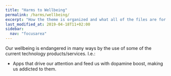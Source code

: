 ```yaml
---
title: "Harms to Wellbeing"
permalink: /harms/wellbeing/
excerpt: "How the theme is organized and what all of the files are for."
last_modified_at: 2019-04-18T11+02:00
sidebar:
  nav: "focusarea"
---
```


Our wellbeing is endangered in many ways by the use of some of the current technology products/services. I.e.:

- Apps that drive our attention and feed us with dopamine boost, making us addicted to them.
